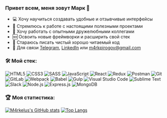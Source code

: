 ### Привет всем, меня зовут Марк 👋 
- 💻 Хочу научиться создавать удобные и отзывчивые интерфейсы
- 🎯 Стремлюсь к работе с настоящими полезными проектами
- 🙂 Хочу работать с опытными дружелюбными коллегами
- 🆕 Освоить новые фреймворки и расширить свой стек
- 📝 Стараюсь писать чистый хорошо читаемый код
- 📮 Для связи [Telegram](https://t.me/markpirogov "Telegram"), [LinkedIn](https://www.linkedin.com/in/markpirogov "LinkedIn") или <m4rkpirogov@gmail.com>

### 🛠 Мой стек:
![HTML5](https://img.shields.io/badge/html5-%23E34F26.svg?style=for-the-badge&logo=html5&logoColor=white) ![CSS3](https://img.shields.io/badge/css3-%231572B6.svg?style=for-the-badge&logo=css3&logoColor=white) ![SASS](https://img.shields.io/badge/SASS-hotpink.svg?style=for-the-badge&logo=SASS&logoColor=white) ![JavaScript](https://img.shields.io/badge/javascript-%23323330.svg?style=for-the-badge&logo=javascript&logoColor=%23F7DF1E) ![React](https://img.shields.io/badge/react-%2320232a.svg?style=for-the-badge&logo=react&logoColor=%2361DAFB) ![Redux](https://img.shields.io/badge/redux-%23593d88.svg?style=for-the-badge&logo=redux&logoColor=white) ![Postman](https://img.shields.io/badge/Postman-FF6C37?style=for-the-badge&logo=postman&logoColor=white) ![Git](https://img.shields.io/badge/git-%23F05033.svg?style=for-the-badge&logo=git&logoColor=white) ![GitLab](https://img.shields.io/badge/gitlab-%23181717.svg?style=for-the-badge&logo=gitlab&logoColor=white) ![Webpack](https://img.shields.io/badge/webpack-%238DD6F9.svg?style=for-the-badge&logo=webpack&logoColor=black) ![Babel](https://img.shields.io/badge/Babel-F9DC3e?style=for-the-badge&logo=babel&logoColor=black) ![Gulp](https://img.shields.io/badge/GULP-%23CF4647.svg?style=for-the-badge&logo=gulp&logoColor=white) ![Visual Studio Code](https://img.shields.io/badge/Visual%20Studio%20Code-0078d7.svg?style=for-the-badge&logo=visual-studio-code&logoColor=white) ![Sublime Text](https://img.shields.io/badge/sublime_text-%23575757.svg?style=for-the-badge&logo=sublime-text&logoColor=important) ![Slack](https://img.shields.io/badge/Slack-4A154B?style=for-the-badge&logo=slack&logoColor=white) ![Node.js](https://img.shields.io/badge/Node.js-43853D?style=for-the-badge&logo=node.js&logoColor=white) ![Express.js](https://img.shields.io/badge/Express.js-404D59?style=for-the-badge) ![MongoDB](https://img.shields.io/badge/MongoDB-4EA94B?style=for-the-badge&logo=mongodb&logoColor=white)

### 🏆 Моя статистика:
[![M4rkelus's GitHub stats](https://github-readme-stats.vercel.app/api?username=m4rkelus&show_icons=true&theme=dark)](https://github.com/m4rkelus/github-readme-stats)
[![Top Langs](https://github-readme-stats.vercel.app/api/top-langs/?username=m4rkelus&layout=compact&theme=dark)](https://github.com/m4rkelus/github-readme-stats)
